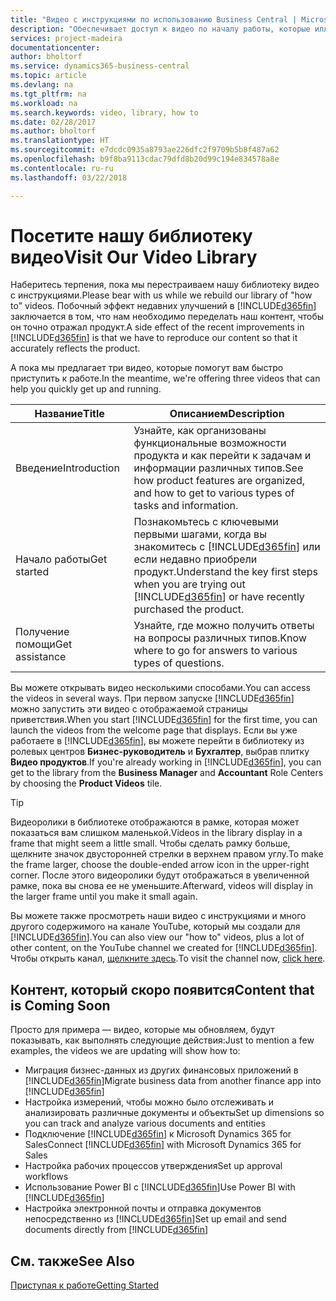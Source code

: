 ```yaml
---
title: "Видео с инструкциями по использованию Business Central | Microsoft Docs"
description: "Обеспечивает доступ к видео по началу работы, которые иллюстрируют выполнение типовых задач."
services: project-madeira
documentationcenter: 
author: bholtorf
ms.service: dynamics365-business-central
ms.topic: article
ms.devlang: na
ms.tgt_pltfrm: na
ms.workload: na
ms.search.keywords: video, library, how to
ms.date: 02/28/2017
ms.author: bholtorf
ms.translationtype: HT
ms.sourcegitcommit: e7dcdc0935a8793ae226dfc2f9709b5b8f487a62
ms.openlocfilehash: b9f8ba9113cdac79dfd8b20d99c194e834578a8e
ms.contentlocale: ru-ru
ms.lasthandoff: 03/22/2018

---
```

# <a name="visit-our-video-library"></a><span data-ttu-id="bb530-103">Посетите нашу библиотеку видео</span><span class="sxs-lookup"><span data-stu-id="bb530-103">Visit Our Video Library</span></span>
<span data-ttu-id="bb530-104">Наберитесь терпения, пока мы перестраиваем нашу библиотеку видео с инструкциями.</span><span class="sxs-lookup"><span data-stu-id="bb530-104">Please bear with us while we rebuild our library of "how to" videos.</span></span> <span data-ttu-id="bb530-105">Побочный эффект недавних улучшений в [!INCLUDE[d365fin](includes/d365fin_md.md)] заключается в том, что нам необходимо переделать наш контент, чтобы он точно отражал продукт.</span><span class="sxs-lookup"><span data-stu-id="bb530-105">A side effect of the recent improvements in [!INCLUDE[d365fin](includes/d365fin_md.md)] is that we have to reproduce our content so that it accurately reflects the product.</span></span> 

<span data-ttu-id="bb530-106">А пока мы предлагает три видео, которые помогут вам быстро приступить к работе.</span><span class="sxs-lookup"><span data-stu-id="bb530-106">In the meantime, we're offering three videos that can help you quickly get up and running.</span></span>

|<span data-ttu-id="bb530-107">Название</span><span class="sxs-lookup"><span data-stu-id="bb530-107">Title</span></span>|<span data-ttu-id="bb530-108">Описанием</span><span class="sxs-lookup"><span data-stu-id="bb530-108">Description</span></span>|
|----|----|
|<span data-ttu-id="bb530-109">Введение</span><span class="sxs-lookup"><span data-stu-id="bb530-109">Introduction</span></span>|<span data-ttu-id="bb530-110">Узнайте, как организованы функциональные возможности продукта и как перейти к задачам и информации различных типов.</span><span class="sxs-lookup"><span data-stu-id="bb530-110">See how product features are organized, and how to get to various types of tasks and information.</span></span>|
|<span data-ttu-id="bb530-111">Начало работы</span><span class="sxs-lookup"><span data-stu-id="bb530-111">Get started</span></span>|<span data-ttu-id="bb530-112">Познакомьтесь с ключевыми первыми шагами, когда вы знакомитесь с [!INCLUDE[d365fin](includes/d365fin_md.md)] или если недавно приобрели продукт.</span><span class="sxs-lookup"><span data-stu-id="bb530-112">Understand the key first steps when you are trying out [!INCLUDE[d365fin](includes/d365fin_md.md)] or have recently purchased the product.</span></span> |
|<span data-ttu-id="bb530-113">Получение помощи</span><span class="sxs-lookup"><span data-stu-id="bb530-113">Get assistance</span></span>|<span data-ttu-id="bb530-114">Узнайте, где можно получить ответы на вопросы различных типов.</span><span class="sxs-lookup"><span data-stu-id="bb530-114">Know where to go for answers to various types of questions.</span></span>|

<span data-ttu-id="bb530-115">Вы можете открывать видео несколькими способами.</span><span class="sxs-lookup"><span data-stu-id="bb530-115">You can access the videos in several ways.</span></span> <span data-ttu-id="bb530-116">При первом запуске [!INCLUDE[d365fin](includes/d365fin_md.md)] можно запустить эти видео с отображаемой страницы приветствия.</span><span class="sxs-lookup"><span data-stu-id="bb530-116">When you start [!INCLUDE[d365fin](includes/d365fin_md.md)] for the first time, you can launch the videos from the welcome page that displays.</span></span> <span data-ttu-id="bb530-117">Если вы уже работаете в [!INCLUDE[d365fin](includes/d365fin_md.md)], вы можете перейти в библиотеку из ролевых центров **Бизнес-руководитель** и **Бухгалтер**, выбрав плитку **Видео продуктов**.</span><span class="sxs-lookup"><span data-stu-id="bb530-117">If you're already working in [!INCLUDE[d365fin](includes/d365fin_md.md)], you can get to the library from the **Business Manager** and **Accountant** Role Centers by choosing the **Product Videos** tile.</span></span> 

> [!Tip]  
> <span data-ttu-id="bb530-118">Видеоролики в библиотеке отображаются в рамке, которая может показаться вам слишком маленькой.</span><span class="sxs-lookup"><span data-stu-id="bb530-118">Videos in the library display in a frame that might seem a little small.</span></span> <span data-ttu-id="bb530-119">Чтобы сделать рамку больше, щелкните значок двусторонней стрелки в верхнем правом углу.</span><span class="sxs-lookup"><span data-stu-id="bb530-119">To make the frame larger, choose the double-ended arrow icon in the upper-right corner.</span></span> <span data-ttu-id="bb530-120">После этого видеоролики будут отображаться в увеличенной рамке, пока вы снова ее не уменьшите.</span><span class="sxs-lookup"><span data-stu-id="bb530-120">Afterward, videos will display in the larger frame until you make it small again.</span></span>

<span data-ttu-id="bb530-121">Вы можете также просмотреть наши видео с инструкциями и много другого содержимого на канале YouTube, который мы создали для [!INCLUDE[d365fin](includes/d365fin_md.md)].</span><span class="sxs-lookup"><span data-stu-id="bb530-121">You can also view our "how to" videos, plus a lot of other content, on the YouTube channel we created for [!INCLUDE[d365fin](includes/d365fin_md.md)].</span></span> <span data-ttu-id="bb530-122">Чтобы открыть канал, [щелкните здесь](https://go.microsoft.com/fwlink/?linkid=851533).</span><span class="sxs-lookup"><span data-stu-id="bb530-122">To visit the channel now, [click here](https://go.microsoft.com/fwlink/?linkid=851533).</span></span>

## <a name="content-that-is-coming-soon"></a><span data-ttu-id="bb530-123">Контент, который скоро появится</span><span class="sxs-lookup"><span data-stu-id="bb530-123">Content that is Coming Soon</span></span>
<span data-ttu-id="bb530-124">Просто для примера — видео, которые мы обновляем, будут показывать, как выполнять следующие действия:</span><span class="sxs-lookup"><span data-stu-id="bb530-124">Just to mention a few examples, the videos we are updating will show how to:</span></span>  

* <span data-ttu-id="bb530-125">Миграция бизнес-данных из других финансовых приложений в [!INCLUDE[d365fin](includes/d365fin_md.md)]</span><span class="sxs-lookup"><span data-stu-id="bb530-125">Migrate business data from another finance app into [!INCLUDE[d365fin](includes/d365fin_md.md)]</span></span>  
* <span data-ttu-id="bb530-126">Настройка измерений, чтобы можно было отслеживать и анализировать различные документы и объекты</span><span class="sxs-lookup"><span data-stu-id="bb530-126">Set up dimensions so you can track and analyze various documents and entities</span></span>
* <span data-ttu-id="bb530-127">Подключение [!INCLUDE[d365fin](includes/d365fin_md.md)] к Microsoft Dynamics 365 for Sales</span><span class="sxs-lookup"><span data-stu-id="bb530-127">Connect [!INCLUDE[d365fin](includes/d365fin_md.md)] with Microsoft Dynamics 365 for Sales</span></span>
* <span data-ttu-id="bb530-128">Настройка рабочих процессов утверждения</span><span class="sxs-lookup"><span data-stu-id="bb530-128">Set up approval workflows</span></span>  
* <span data-ttu-id="bb530-129">Использование Power BI с [!INCLUDE[d365fin](includes/d365fin_md.md)]</span><span class="sxs-lookup"><span data-stu-id="bb530-129">Use Power BI with [!INCLUDE[d365fin](includes/d365fin_md.md)]</span></span>  
* <span data-ttu-id="bb530-130">Настройка электронной почты и отправка документов непосредственно из [!INCLUDE[d365fin](includes/d365fin_md.md)]</span><span class="sxs-lookup"><span data-stu-id="bb530-130">Set up email and send documents directly from [!INCLUDE[d365fin](includes/d365fin_md.md)]</span></span>  

## <a name="see-also"></a><span data-ttu-id="bb530-131">См. также</span><span class="sxs-lookup"><span data-stu-id="bb530-131">See Also</span></span>
[<span data-ttu-id="bb530-132">Приступая к работе</span><span class="sxs-lookup"><span data-stu-id="bb530-132">Getting Started</span></span>](product-get-started.md)


